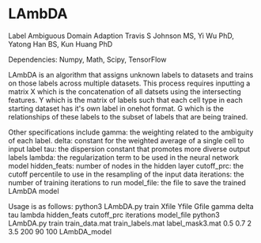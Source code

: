 # LAmbDA
Label Ambiguous Domain Adaption
Travis S Johnson MS, Yi Wu PhD, Yatong Han BS, Kun Huang PhD

Dependencies: Numpy, Math, Scipy, TensorFlow

LAmbDA is an algorithm that assigns unknown labels to datasets and trains
on those labels across multiple datasets. This process requires inputting
a matrix X which is the concatenation of all datsets using the intersecting
features. Y which is the matrix of labels such that each cell type in
each starting dataset has it's own label in onehot format. G which is
the relationships of these labels to the subset of labels that are being
trained.

Other specifications include
gamma: the weighting related to the ambiguity of each label.
delta: constant for the weighted average of a single cell to input label
tau: the dispersion constant that promotes more diverse output labels
lambda: the regularization term to be used in the neural network model
hidden_feats: number of nodes in the hidden layer
cutoff_prc: the cutoff percentile to use in the resampling of the input data
iterations: the number of training iterations to run
model_file: the file to save the trained LAmbDA model

Usage is as follows:
python3 LAmbDA.py train Xfile Yfile Gfile gamma delta tau lambda hidden_feats cutoff_prc iterations model_file
python3 LAmbDA.py train train_data.mat train_labels.mat label_mask3.mat 0.5 0.7 2 3.5 200 90 100 LAmbDA_model 




